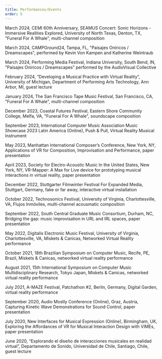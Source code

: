 ```yaml
---
title: Performances/Events
order: 5
---
```


March 2024, CEMI 60th Anniversary, SEAMUS Concert: Sonic Horizons - Immersive Realities Explored, University of North Texas, Denton, TX, "Funeral For A Whale", multi-channel composition

March 2024, CAMPGround24, Tampa, FL, "Paisajes Oniricos / Dreamscapes", performed by Kevin Von Kampen and Katherine Weintraub

March 2024, Performing Media Festival, Indiana University, South Bend, IN, "Paisajes Oniricos / Dreamscapes" performed by the AudioVisual Collective

February 2024, “Developing a Musical Practice with Virtual Reality”, University of Michigan, Department of Performing Arts Technology, Ann Arbor, MI, guest lecture

January 2024, The San Francisco Tape Music Festival, San Francisco, CA, "Funeral For A Whale", multi-channel composition

December 2023, Coastal Futures Festival, Eastern Shore Community College, Melfa, VA, "Funeral For A Whale", soundscape composition

September 2023, International Computer Music Association Music Showcase 2023 Latin America (Online), Push & Pull, Virtual Reality Musical Instrument

May 2023, Manhattan International Composer’s Conference, New York, NY, Applications of VR for Composition, Improvisation and Performance, paper presentation

April 2023, Society for Electro-Acoustic Music In the United States, New York, NY, VR-Mapper: A Max for Live device for prototyping musical interactions in virtual reality, paper presentation

December 2022, Stuttgarter Filmwinter Festival For Expanded Media, Stuttgart, Germany, fake or far away, interactive virtual installation

October 2022, Technosonics Festival, University of Virginia, Charlottesville, VA, Flujos Inmóviles, multi-channel acousmatic composition

September 2022, South Central Graduate Music Consortium, Durham, NC, Bridging the gap: music improvisation in URL and IRL spaces, paper presentation

May 2022, Digitalis Electronic Music Festival, University of Virginia, Charlottesville, VA, Miskets & Canicas, Networked Virtual Reality performance

October 2021, 18th Brazilian Symposium on Computer Music, Recife, PE, Brazil, Miskets & Canicas, networked virtual reality performance

August 2021, 15th International Symposium on Computer Music Multidisciplinary Research, Tokyo Japan, Miskets & Canicas, networked virtual reality performance

July 2021, A-MAZE Festival, Patchathon #2, Berlin, Germany, Digital Garden, virtual reality performance

September 2020, Audio Mostly Conference (Online), Graz, Austria, Capturing Kinetic Wave Demonstrations for Sound Control, paper presentation

July 2020, New Interfaces for Musical Expression (Online), Birmingham, UK, Exploring the Affordances of VR for Musical Interaction Design with VIMEs, paper presentation

June 2020, “Explorando el diseño de interacciones musicales en realidad virtual”, Departamento de Sonido, Universidad de Chile, Santiago, Chile, guest lecture